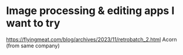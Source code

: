 # Image processing & editing apps I want to try


https://flyingmeat.com/blog/archives/2023/11/retrobatch_2.html
Acorn (from same company)
